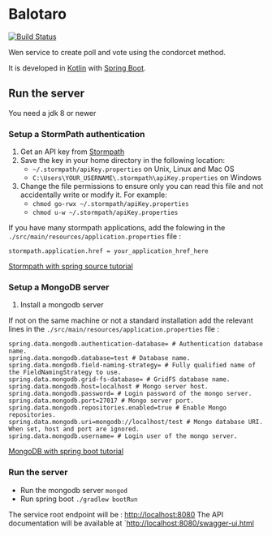 # Balotaro
[![Build Status](https://travis-ci.org/slimaku/balotaro.svg?branch=master)](https://travis-ci.org/slimaku/balotaro)

Wen service to create poll and vote using the condorcet method.

It is developed in [Kotlin](https://kotlinlang.org) with [Spring Boot](https://projects.spring.io/spring-boot).

## Run the server
You need a jdk 8 or newer

### Setup a StormPath authentication
1. Get an API key from [Stormpath](https://stormpath.com)
2. Save the key in your home directory in the following location:
    * `~/.stormpath/apiKey.properties` on Unix, Linux and Mac OS
    * `C:\Users\YOUR_USERNAME\.stormpath\apiKey.properties` on Windows
3. Change the file permissions to ensure only you can read this file and not accidentally write or modify it. For example:
    * `chmod go-rwx ~/.stormpath/apiKey.properties`
    * `chmod u-w ~/.stormpath/apiKey.properties`

If you have many stormpath applications, add the folowing in the `./src/main/resources/application.properties` file :
```
stormpath.application.href = your_application_href_here
``` 

[Stormpath with spring source tutorial](https://docs.stormpath.com/java/spring-boot-web/quickstart.html)

### Setup a MongoDB server
1. Install a mongodb server

If not on the same machine or not a standard installation add the relevant lines in the `./src/main/resources/application.properties` file :
```
spring.data.mongodb.authentication-database= # Authentication database name.
spring.data.mongodb.database=test # Database name.
spring.data.mongodb.field-naming-strategy= # Fully qualified name of the FieldNamingStrategy to use.
spring.data.mongodb.grid-fs-database= # GridFS database name.
spring.data.mongodb.host=localhost # Mongo server host.
spring.data.mongodb.password= # Login password of the mongo server.
spring.data.mongodb.port=27017 # Mongo server port.
spring.data.mongodb.repositories.enabled=true # Enable Mongo repositories.
spring.data.mongodb.uri=mongodb://localhost/test # Mongo database URI. When set, host and port are ignored.
spring.data.mongodb.username= # Login user of the mongo server.
```

[MongoDB with spring boot tutorial](https://spring.io/guides/gs/accessing-data-mongodb/)

### Run the server
* Run the mongodb server `mongod`
* Run spring boot `./gradlew bootRun`

The service root endpoint will be : [http://localhost:8080](http://localhost:8080)
The API documentation will be available at `[http://localhost:8080/swagger-ui.html](http://localhost:8080/swagger-ui.html)
